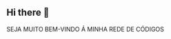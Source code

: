 ## Hi there 👋

<!--
**DrLuizSoftware/DrLuizSoftware** is a ✨ _special_ ✨ repository because its `README.md` (this file) appears on your GitHub profile.

-Aqui estão algumas idéias do que eu gosto de começar:

- 🔭 Atualmente estou trabalhando em Códigos...
- 🌱 Atualmente estou aprendendo á escrever códigos...
- 👯 Procuro colaborar em Sociedade...
- 🤔 Estou procurando ajuda com problemas Sentimentas...
- 💬 Pergunte-me sobre como foi meu Dia...
- 📫 Como entrar em contato comigo: ...
- 😄 Pronomes:Ele/Dele ou Elu/Delu ...
- ⚡ Curiosidade:Sou homem Trans mas isso não interfere na minha vida profissional...
-->
SEJA MUITO BEM-VINDO Á MINHA REDE DE CÓDIGOS 